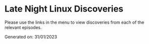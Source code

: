 # Late Night Linux Discoveries

Please use the links in the menu to view discoveries from each of the relevant episodes.

Generated on: 31/01/2023
